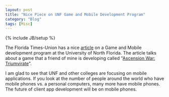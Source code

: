 ```yaml
---
layout: post
title: "Nice Piece on UNF Game and Mobile Development Program"
category: "Blog"
tags: [Misc]
---
```

{% include JB/setup %}

The Florida Times-Union has a nice [article](http://jacksonville.com/news/metro/2010-05-09/story/unf-creates-gaming-and-mobile-app-program-meet-booming-student-demand) on a Game and Mobile development program at the University of North Florida. The article talks about a game that a friend of mine is developing called "[Ascension War: Triumvirate](http://www.google.com/url?sa=t&source=web&ct=res&cd=2&ved=0CBwQFjAB&url=http%3A%2F%2Fwww.ascensionwar.com%2F2010%2F02%2Fwelcome-to-the-official-ascension-war-triumvirate-website%2F&ei=CSHoS6GTO47glQeeh_3wAw&usg=AFQjCNF26Q6VsDdhWuxDeU3qIS3tttjQcQ&sig2=5vZFZNZBlCWOr4mWa6mM2A)".

I am glad to see that UNF and other colleges are focusing on mobile applications. If you look at the number of people around the world who have mobile phones vs. a personal computers, many more have mobile phones. The future of client app development will be on mobile phones.